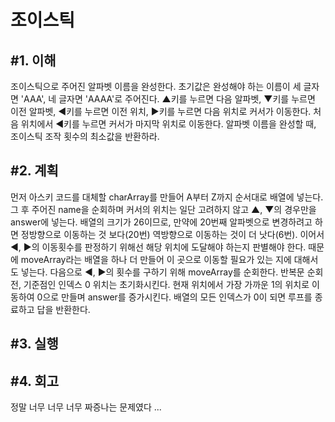 조이스틱
====================

#1. 이해
------------------
조이스틱으로 주어진 알파벳 이름을 완성한다. 초기값은 완성해야 하는 이름이 세 글자면 'AAA', 네 글자면 'AAAA'로 주어진다. ▲키를 누르면 다음 알파벳, ▼키를 누르면 이전 알파벳, ◀키를 누르면 이전 위치, ▶키를 누르면 다음 위치로 커서가 이동한다. 처음 위치에서 ◀키를 누르면 커서가 마지막 위치로 이동한다. 알파벳 이름을 완성할 때, 조이스틱 조작 횟수의 최소값을 반환하라.

#2. 계획
---------------
먼저 아스키 코드를 대체할 charArray를 만들어 A부터 Z까지 순서대로 배열에 넣는다. 그 후 주어진 name을 순회하며 커서의 위치는 일단 고려하지 않고 ▲, ▼의 경우만을 answer에 넣는다. 배열의 크기가 26이므로, 만약에 20번째 알파벳으로 변경하려고 하면 정방향으로 이동하는 것 보다(20번) 역방향으로 이동하는 것이 더 낫다(6번). 이어서 ◀, ▶의 이동횟수를 판정하기 위해선 해당 위치에 도달해야 하는지 판별해야 한다. 때문에 moveArray라는 배열을 하나 더 만들어 이 곳으로 이동할 필요가 있는 지에 대해서도 넣는다. 다음으로 ◀, ▶의 횟수를 구하기 위해 moveArray를 순회한다. 반복문 순회 전, 기준점인 인덱스 0 위치는 초기화시킨다. 현재 위치에서 가장 가까운 1의 위치로 이동하여 0으로 만들며 answer를 증가시킨다. 배열의 모든 인덱스가 0이 되면 루프를 종료하고 답을 반환한다.

#3. 실행
-----------------

#4. 회고
-----------------
정말 너무 너무 너무 짜증나는 문제였다 ... 